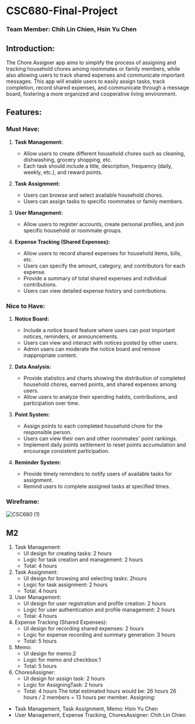 # CSC680-Final-Project
### Team Member: Chih Lin Chien, Hsin Yu Chen
## Introduction:
The Chore Assigner app aims to simplify the process of assigning and tracking household chores among roommates or family members, while also allowing users to track shared expenses and communicate important messages. This app will enable users to easily assign tasks, track completion, record shared expenses, and communicate through a message board, fostering a more organized and cooperative living environment.

## Features:

### Must Have:
1. **Task Management:**
   - Allow users to create different household chores such as cleaning, dishwashing, grocery shopping, etc.
   - Each task should include a title, description, frequency (daily, weekly, etc.), and reward points.

2. **Task Assignment:**
   - Users can browse and select available household chores.
   - Users can assign tasks to specific roommates or family members.

3. **User Management:**
   - Allow users to register accounts, create personal profiles, and join specific household or roommate groups.

4. **Expense Tracking (Shared Expenses):**
   - Allow users to record shared expenses for household items, bills, etc.
   - Users can specify the amount, category, and contributors for each expense.
   - Provide a summary of total shared expenses and individual contributions.
   - Users can view detailed expense history and contributions.

### Nice to Have:
1. **Notice Board:**
   - Include a notice board feature where users can post important notices, reminders, or announcements.
   - Users can view and interact with notices posted by other users.
   - Admin users can moderate the notice board and remove inappropriate content.

2. **Data Analysis:**
   - Provide statistics and charts showing the distribution of completed household chores, earned points, and shared expenses among users.
   - Allow users to analyze their spending habits, contributions, and participation over time.

3. **Point System:**
   - Assign points to each completed household chore for the responsible person.
   - Users can view their own and other roommates' point rankings.
   - Implement daily points settlement to reset points accumulation and encourage consistent participation.

4. **Reminder System:**
   - Provide timely reminders to notify users of available tasks for assignment.
   - Remind users to complete assigned tasks at specified times.
  
### Wireframe:
![CSC680 (1)](https://github.com/brianjien/CSC680-Final-Project/assets/62172612/0d19998a-b267-424b-8f74-9c0fc40011ea)

## M2
1. Task Management:
    * UI design for creating tasks: 2 hours
    * Logic for task creation and management: 2 hours
    * Total: 4 hours
2. Task Assignment:
    * UI design for browsing and selecting tasks: 2hours
    * Logic for task assignment: 2 hours
    * Total: 4 hours
3. User Management:
    * UI design for user registration and profile creation: 2 hours
    * Logic for user authentication and profile management: 2 hours
    * Total: 4 hours
4. Expense Tracking (Shared Expenses):
    * UI design for recording shared expenses: 2 hours
    * Logic for expense recording and summary generation: 3 hours
    * Total: 5 hours
5. Memo:
    * UI design for memo:2
    * Logic for memo and checkbox:1
    * Total: 5 hours
6. ChoresAssigner:
    * UI design for assign task: 2 hours
    * Logic for AssigningTask: 2 hours
    * Total: 4 hours
The total estimated hours would be: 26 hours
26 hours / 2 members = 13 hours per member.
Assigning:
* Task Management, Task Assignment, Memo: Hsin Yu Chen
* User Management, Expense Tracking, ChoresAssigner: Chih Lin Chien
